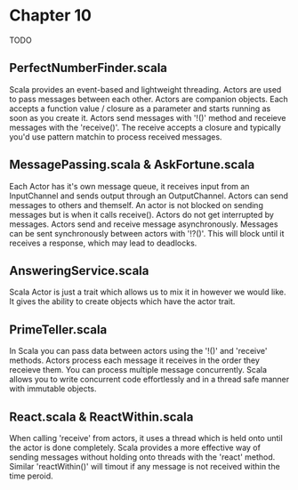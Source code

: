 # Chapter 10
TODO

## PerfectNumberFinder.scala
Scala provides an event-based and lightweight threading. Actors are used to pass messages between each other. Actors are companion objects. Each accepts a function value / closure as a parameter and starts running as soon as you create it. Actors send messages with '!()' method and receieve messages with the 'receive()'. The receive accepts a closure and typically you'd use pattern matchin to process received messages.

## MessagePassing.scala & AskFortune.scala
Each Actor has it's own message queue, it receives input from an InputChannel and sends output through an OutputChannel. Actors can send messages to others and themself. An actor is not blocked on sending messages but is when it calls receive(). Actors do not get interrupted by messages.
Actors send and receive message asynchronously. Messages can be sent synchronously between actors with '!?()'. This will block until it receives a response, which may lead to deadlocks.

## AnsweringService.scala
Scala Actor is just a trait which allows us to mix it in however we would like. It gives the ability to create objects which have the actor trait.

## PrimeTeller.scala
In Scala you can pass data between actors using the '!()' and 'receive' methods. Actors process each message it receives in the order they receieve them. You can process multiple message concurrently. Scala allows you to write concurrent code effortlessly and in a thread safe manner with immutable objects.

## React.scala & ReactWithin.scala
When calling 'receive' from actors, it uses a thread which is held onto until the actor is done completely. Scala provides a more effective way of sending messages without holding onto threads with the 'react' method. Similar 'reactWithin()' will timout if any message is not received within the time peroid.
